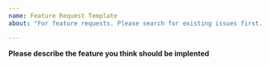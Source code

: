 ```yaml
---
name: Feature Request Template
about: "For feature requests. Please search for existing issues first. Also see CONTRIBUTING."

---
```


**Please describe the feature you think should be implented**
